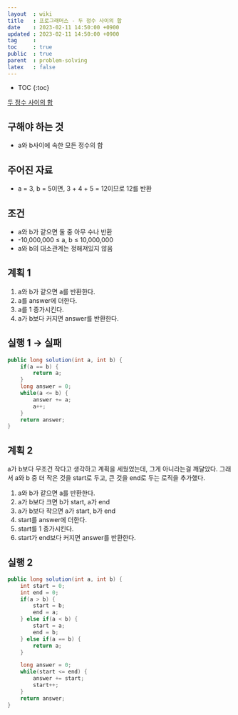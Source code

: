 ```yaml
---
layout  : wiki
title   : 프로그래머스 - 두 정수 사이의 합
date    : 2023-02-11 14:50:00 +0900
updated : 2023-02-11 14:50:00 +0900
tag     : 
toc     : true
public  : true
parent  : problem-solving
latex   : false
---
```


* TOC
{:toc}

[두 정수 사이의 합](https://school.programmers.co.kr/learn/courses/30/lessons/12912)

## 구해야 하는 것
- a와 b사이에 속한 모든 정수의 합

## 주어진 자료
- a = 3, b = 5이면, 3 + 4 + 5 = 12이므로 12를 반환

## 조건
- a와 b가 같으면 둘 중 아무 수나 반환
- -10,000,000 ≤ a, b ≤ 10,000,000
- a와 b의 대소관계는 정해져있지 않음

## 계획 1
1. a와 b가 같으면 a를 반환한다.
2. a를 answer에 더한다.
3. a를 1 증가시킨다.
4. a가 b보다 커지면 answer를 반환한다.

## 실행 1 → 실패
```java
public long solution(int a, int b) {
    if(a == b) {
        return a;
    }
    long answer = 0;
    while(a <= b) {
        answer += a;
        a++;
    }
    return answer;
}
```

## 계획 2
a가 b보다 무조건 작다고 생각하고 계획을 세웠었는데, 그게 아니라는걸 깨달았다. 그래서 a와 b 중 더 작은 것을 start로 두고, 큰 것을 end로 두는 로직을 추가했다.
1. a와 b가 같으면 a를 반환한다.
2. a가 b보다 크면 b가 start, a가 end
3. a가 b보다 작으면 a가 start, b가 end
4. start를 answer에 더한다.
5. start를 1 증가시킨다.
6. start가 end보다 커지면 answer를 반환한다.

## 실행 2
```java
public long solution(int a, int b) {
    int start = 0;
    int end = 0;
    if(a > b) {
        start = b;
        end = a;
    } else if(a < b) {
        start = a;
        end = b;
    } else if(a == b) {
        return a;
    }

    long answer = 0;
    while(start <= end) {
        answer += start;
        start++;
    }
    return answer;
}
```
